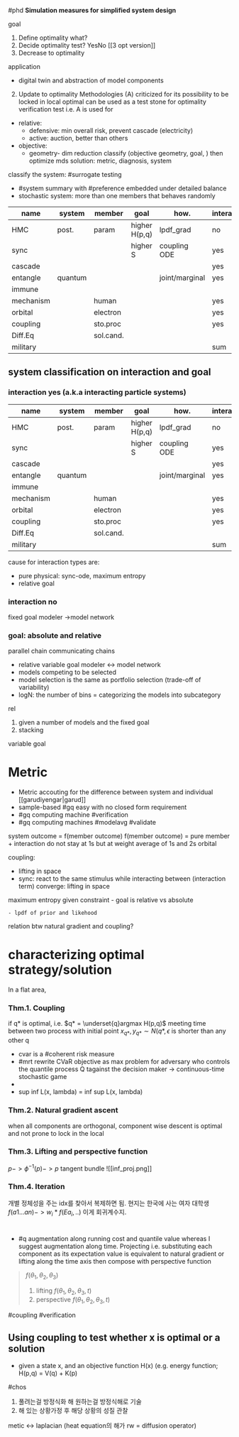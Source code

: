 
#phd 
**Simulation measures for simplified system design**

goal
1. Define optimality what?
2. Decide optimality test? YesNo [[3 opt version]]
3. Decrease to optimality

application
- digital twin and abstraction of model components
2. Update to optimality
Methodologies (A) criticized for its possibility to be locked in local optimal can be used as a test stone for optimality verification test i.e. A is used for 
- relative: 
	- defensive: min overall risk, prevent cascade (electricity)
	- active: auction, better than others
- objective: 
	- geometry- dim reduction
classify (objective geometry, goal, ) then optimize
mds solution: metric, diagnosis, system

classify the system: #surrogate testing

- #system summary with #preference embedded under  detailed balance 
- stochastic system: more than one members that behaves randomly

| name      | system  | member    | goal          | how.           | interact |
| --------- | ------- | --------- | ------------- | -------------- | -------- |
| HMC       | post.   | param     | higher H(p,q) | lpdf_grad      | no       |
| sync      |         |           | higher S      | coupling ODE   | yes      |
| cascade   |         |           |               |                | yes      |
| entangle  | quantum |           |               | joint/marginal | yes      |
| immune    |         |           |               |                |          |
| mechanism |         | human     |               |                | yes      |
| orbital   |         | electron  |               |                | yes      |
| coupling  |         | sto.proc  |               |                | yes      |
| Diff.Eq   |         | sol.cand. |               |                |          |
| military  |         |           |               |                | sum      | 

## system classification on interaction and goal
### interaction yes (a.k.a interacting particle systems)
| name      | system  | member    | goal          | how.           | interact |
| --------- | ------- | --------- | ------------- | -------------- | -------- |
| HMC       | post.   | param     | higher H(p,q) | lpdf_grad      | no       |
| sync      |         |           | higher S      | coupling ODE   | yes      |
| cascade   |         |           |               |                | yes      |
| entangle  | quantum |           |               | joint/marginal | yes      |
| immune    |         |           |               |                |          |
| mechanism |         | human     |               |                | yes      |
| orbital   |         | electron  |               |                | yes      |
| coupling  |         | sto.proc  |               |                | yes      |
| Diff.Eq   |         | sol.cand. |               |                |          |
| military  |         |           |               |                | sum      | 
cause for interaction types are:
- pure physical: sync-ode, maximum entropy
- relative goal
### interaction no
fixed goal
modeler ->model network
### goal: absolute and relative
parallel chain
communicating chains
- relative 
variable goal
modeler <-> model network
- models competing to be selected
- model selection is the same as portfolio selection (trade-off of variability)
- logN: the number of bins = categorizing the models into subcategory

rel
1. given a number of models and the fixed goal
2. stacking 

variable goal
# Metric
- Metric accouting for the difference between system and individual [[garudiyengar|garud]]
- sample-based #gq easy with no closed form requirement
- #gq computing machine #verification 
- #gq computing machines #modelavg #validate 

system outcome = f(member outcome)
f(member outcome) = pure member + interaction 
do not stay at 1s but at weight average of 1s and 2s orbital

coupling: 
- lifting in space
- sync: react to the same stimulus while interacting between (interaction term)
converge: lifting in space

maximum entropy given constraint - goal is relative vs absolute


	- lpdf of prior and likehood

relation btw natural gradient and coupling?


# characterizing optimal strategy/solution
 
In a flat area, 
### Thm.1. Coupling
if q* is optimal, i.e. $q* = \underset{q}argmax H(p,q)$
meeting time between two process with initial point $x_{q*}, y_{q*} \sim N(q*, \epsilon$ is shorter than any other q

- cvar is a #coherent risk measure
- #mrt rewrite CVaR objective as max problem for adversary who controls the quantile process Q tagainst the decision maker -> continuous-time stochastic game
- 
- sup inf L(x, lambda) = inf sup L(x, lambda) 

### Thm.2. Natural gradient ascent
when all components are orthogonal, component wise descent is optimal and not prone to lock in the local

### Thm.3. Lifting and perspective function
$p -> \phi^{-1}(p) -> p$ tangent bundle
![[inf_proj.png]]

### Thm.4. Iteration
개별 정체성을 주는 idx를 찾아서 복제하면 됨. 현지는 한국에 사는 여자 대학생 $f(a1...an) -> w_i * f(Ea_i, ..)$ 이게 회귀계수지. 
# 
- #q augmentation along running cost and quantile value whereas I suggest augmentation along time. Projecting i.e. substituting each component as its expectation value is equivalent to natural gradient or lifting along the time axis then compose with perspective function
>  $f(\theta_1, \theta_2, \theta_3)$
> 1) lifting $f(\theta_1, \theta_2, \theta_3, t)$
> 2) perspective $f(\theta_1, \theta_2, \theta_3, t)$



#coupling #verification
## Using coupling to test whether x is optimal or a solution
- given a state x, and an objective function H(x) (e.g. energy function; H(p,q) = V(q) + K(p)



#chos

1.  풀려는걸 방정식화 해 원하는걸 방정식해로 기술
2.  해 있는 상황가정 후 해당 상황의 성질 관찰
    

metic <-> laplacian (heat equation의 해가 rw = diffusion operator)
